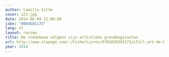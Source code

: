 ```yaml
---
author: Camillo Sitte
cover: 123.jpg
date: 2014-06-09 22:00:00
isbn: "9064501173"
lang: nl
layout: review
title: De stedebouw volgens zijn artistieke grondbeginselen
url: http://www.alapage.com/-/Fiche/Livres/9782020293273/LIV/l-art-de-batir-les-villes-camillo-sitte.htm?fulltext=sitte%20de%20stedebouw&id=230971239829580&donnee_appel=ALAPAGE
year: 2014
---
```

